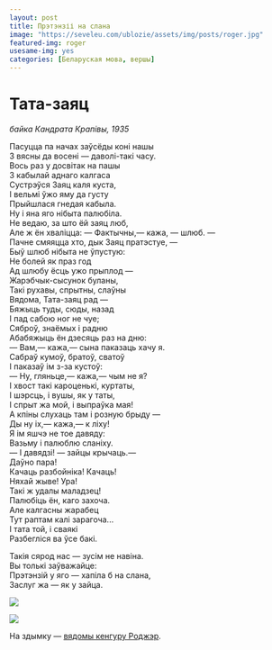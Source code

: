 ```yaml
---
layout: post
title: Прэтэнзіі на слана
image: "https://seveleu.com/ublozie/assets/img/posts/roger.jpg"
featured-img: roger
usesame-img: yes
categories: [Беларуская мова, вершы]
---
```


# Тата-заяц

*байка Кандрата Крапівы, 1935*


Пасуцца па начах заўсёды коні нашы<br>
З вясны да восені — даволі-такі часу.<br>
Вось раз у досвітак на пашы<br>
З кабылай аднаго калгаса<br>
Сустрэўся Заяц каля куста,<br>
I вельмі ўжо яму да густу<br>
Прыйшлася гнедая кабыла.<br>
Ну і яна яго нібыта палюбіла.<br>
Не ведаю, за што ёй заяц люб,<br>
Але ж ён хваліцца: — Фактычны,— кажа, — шлюб. —<br>
Пачне смяяцца хто, дык Заяц пратэстуе, —<br>
Быў шлюб нібыта не ўпустую:<br>
Не болей як праз год<br>
Ад шлюбу ёсць ужо прыплод —<br>
Жарэбчык-сысунок буланы,<br>
Такі рухавы, спрытны, слаўны<br>
Вядома, Тата-заяц рад —<br>
Бяжыць туды, сюды, назад<br>
I пад сабою ног не чуе;<br>
Сяброў, знаёмых і радню<br>
Абабяжыць ён дзесяць раз на дню:<br>
— Вам,— кажа,— сына паказаць хачу я.<br>
Сабраў кумоў, братоў, сватоў<br>
I паказаў ім з-за кустоў:<br>
— Ну, гляньце,— кажа,— чым не я?<br>
I хвост такі кароценькі, куртаты,<br>
I шэрсць, і вушы, як у таты,<br>
I спрыт жа мой, і выпраўка мая!<br>
А кпіны слухаць там і розную брыду —<br>
Ды ну іх,— кажа,— к ліху!<br>
Я ім яшчэ не тое давяду:<br>
Вазьму і палюблю сланіху.<br>
— I давядзі! — зайцы крычаць.—<br>
Даўно пара!<br>
Качаць разбойніка! Качаць!<br>
Няхай жыве! Ура!<br>
Такі ж удалы маладзец!<br>
Палюбіць ён, каго захоча.<br>
Але калгасны жарабец<br>
Тут раптам калі зарагоча...<br>
I тата той, і сваякі<br>
Разбегліся ва ўсе бакі.<br>

Такія сярод нас — зусім не навіна.<br>
Вы толькі заўважайце:<br>
Прэтэнзій у яго — хапіла б на слана,<br>
Заслуг жа — як у зайца.<br>


![](/ublozie/assets/img/posts/roger2.jpg)

![](/ublozie/assets/img/posts/roger3.jpg)

На здымку — [вядомы кенгуру Роджэр](https://en.wikipedia.org/wiki/Roger_(kangaroo)).
